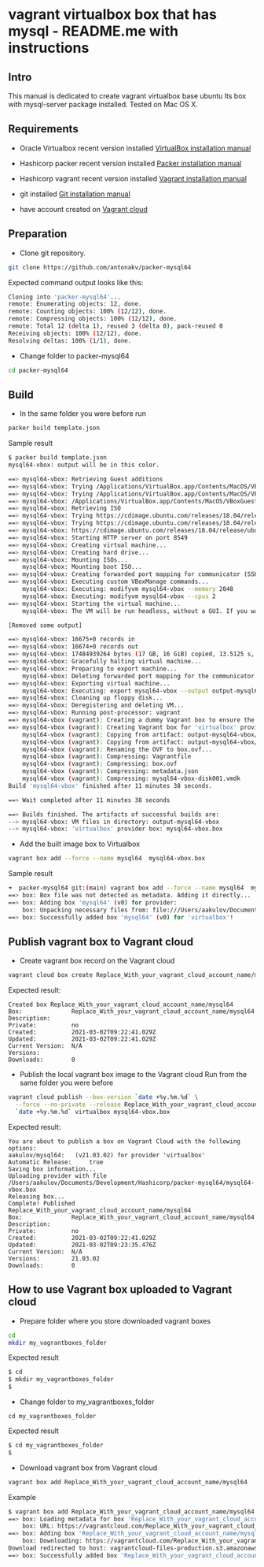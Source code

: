 # vagrant virtualbox box that has mysql - README.me with instructions

## Intro
This manual is dedicated to create vagrant virtualbox base ubuntu lts box with mysql-server package installed. Tested on Mac OS X.

## Requirements
- Oracle Virtualbox recent version installed
[VirtualBox installation manual](https://www.virtualbox.org/manual/ch01.html#intro-installing)

- Hashicorp packer recent version installed
[Packer installation manual](https://learn.hashicorp.com/tutorials/packer/getting-started-install)

- Hashicorp vagrant recent version installed
[Vagrant installation manual](https://learn.hashicorp.com/tutorials/vagrant/getting-started-install)

- git installed
[Git installation manual](https://git-scm.com/download/mac)

- have account created on [Vagrant cloud](https://app.vagrantup.com/)

## Preparation 
- Clone git repository. 

```bash
git clone https://github.com/antonakv/packer-mysql64
```

Expected command output looks like this:

```bash
Cloning into 'packer-mysql64'...
remote: Enumerating objects: 12, done.
remote: Counting objects: 100% (12/12), done.
remote: Compressing objects: 100% (12/12), done.
remote: Total 12 (delta 1), reused 3 (delta 0), pack-reused 0
Receiving objects: 100% (12/12), done.
Resolving deltas: 100% (1/1), done.
```

- Change folder to packer-mysql64

```bash
cd packer-mysql64
```

## Build
- In the same folder you were before run 

```bash
packer build template.json
```

Sample result

```bash
$ packer build template.json 
mysql64-vbox: output will be in this color.

==> mysql64-vbox: Retrieving Guest additions
==> mysql64-vbox: Trying /Applications/VirtualBox.app/Contents/MacOS/VBoxGuestAdditions.iso
==> mysql64-vbox: Trying /Applications/VirtualBox.app/Contents/MacOS/VBoxGuestAdditions.iso
==> mysql64-vbox: /Applications/VirtualBox.app/Contents/MacOS/VBoxGuestAdditions.iso => /Applications/VirtualBox.app/Contents/MacOS/VBoxGuestAdditions.iso
==> mysql64-vbox: Retrieving ISO
==> mysql64-vbox: Trying https://cdimage.ubuntu.com/releases/18.04/release/ubuntu-18.04.5-server-amd64.iso
==> mysql64-vbox: Trying https://cdimage.ubuntu.com/releases/18.04/release/ubuntu-18.04.5-server-amd64.iso?checksum=sha256%3A8c5fc24894394035402f66f3824beb7234b757dd2b5531379cb310cedfdf0996
==> mysql64-vbox: https://cdimage.ubuntu.com/releases/18.04/release/ubuntu-18.04.5-server-amd64.iso?checksum=sha256%3A8c5fc24894394035402f66f3824beb7234b757dd2b5531379cb310cedfdf0996 => /Users/aakulov/Documents/Development/Hashicorp/packer-mysql64/packer_cache/a37af95ab12e665ba168128cde2f3662740b21a2.iso
==> mysql64-vbox: Starting HTTP server on port 8549
==> mysql64-vbox: Creating virtual machine...
==> mysql64-vbox: Creating hard drive...
==> mysql64-vbox: Mounting ISOs...
    mysql64-vbox: Mounting boot ISO...
==> mysql64-vbox: Creating forwarded port mapping for communicator (SSH, WinRM, etc) (host port 2425)
==> mysql64-vbox: Executing custom VBoxManage commands...
    mysql64-vbox: Executing: modifyvm mysql64-vbox --memory 2048
    mysql64-vbox: Executing: modifyvm mysql64-vbox --cpus 2
==> mysql64-vbox: Starting the virtual machine...
    mysql64-vbox: The VM will be run headless, without a GUI. If you want to

[Removed some output]

==> mysql64-vbox: 16675+0 records in
==> mysql64-vbox: 16674+0 records out
==> mysql64-vbox: 17484939264 bytes (17 GB, 16 GiB) copied, 13.5125 s, 1.3 GB/s
==> mysql64-vbox: Gracefully halting virtual machine...
==> mysql64-vbox: Preparing to export machine...
    mysql64-vbox: Deleting forwarded port mapping for the communicator (SSH, WinRM, etc) (host port 2425)
==> mysql64-vbox: Exporting virtual machine...
    mysql64-vbox: Executing: export mysql64-vbox --output output-mysql64-vbox/mysql64-vbox.ovf
==> mysql64-vbox: Cleaning up floppy disk...
==> mysql64-vbox: Deregistering and deleting VM...
==> mysql64-vbox: Running post-processor: vagrant
==> mysql64-vbox (vagrant): Creating a dummy Vagrant box to ensure the host system can create one correctly
==> mysql64-vbox (vagrant): Creating Vagrant box for 'virtualbox' provider
    mysql64-vbox (vagrant): Copying from artifact: output-mysql64-vbox/mysql64-vbox-disk001.vmdk
    mysql64-vbox (vagrant): Copying from artifact: output-mysql64-vbox/mysql64-vbox.ovf
    mysql64-vbox (vagrant): Renaming the OVF to box.ovf...
    mysql64-vbox (vagrant): Compressing: Vagrantfile
    mysql64-vbox (vagrant): Compressing: box.ovf
    mysql64-vbox (vagrant): Compressing: metadata.json
    mysql64-vbox (vagrant): Compressing: mysql64-vbox-disk001.vmdk
Build 'mysql64-vbox' finished after 11 minutes 38 seconds.

==> Wait completed after 11 minutes 38 seconds

==> Builds finished. The artifacts of successful builds are:
--> mysql64-vbox: VM files in directory: output-mysql64-vbox
--> mysql64-vbox: 'virtualbox' provider box: mysql64-vbox.box
```

- Add the built image box to Virtualbox

```bash
vagrant box add --force --name mysql64  mysql64-vbox.box
```

Sample result
```bash
➜  packer-mysql64 git:(main) vagrant box add --force --name mysql64  mysql64-vbox.box
==> box: Box file was not detected as metadata. Adding it directly...
==> box: Adding box 'mysql64' (v0) for provider: 
    box: Unpacking necessary files from: file:///Users/aakulov/Documents/Development/Hashicorp/packer-mysql64/mysql64-vbox.box
==> box: Successfully added box 'mysql64' (v0) for 'virtualbox'!
```

## Publish vagrant box to Vagrant cloud 

- Create vagrant box record on the Vagrant cloud
```bash
vagrant cloud box create Replace_With_your_vagrant_cloud_account_name/mysql64 --no-private
```
Expected result:
```
Created box Replace_With_your_vagrant_cloud_account_name/mysql64
Box:              Replace_With_your_vagrant_cloud_account_name/mysql64
Description:      
Private:          no
Created:          2021-03-02T09:22:41.029Z
Updated:          2021-03-02T09:22:41.029Z
Current Version:  N/A
Versions:         
Downloads:        0
```
- Publish the local vagrant box image to the Vagrant cloud
Run from the same folder you were before 
```bash
vagrant cloud publish --box-version `date +%y.%m.%d` \
  --force --no-private --release Replace_With_your_vagrant_cloud_account_name/mysql64 \
  `date +%y.%m.%d` virtualbox mysql64-vbox.box 
```
Expected result:
```
You are about to publish a box on Vagrant Cloud with the following options:
aakulov/mysql64:   (v21.03.02) for provider 'virtualbox'
Automatic Release:     true
Saving box information...
Uploading provider with file /Users/aakulov/Documents/Development/Hashicorp/packer-mysql64/mysql64-vbox.box
Releasing box...
Complete! Published Replace_With_your_vagrant_cloud_account_name/mysql64
Box:              Replace_With_your_vagrant_cloud_account_name/mysql64
Description:      
Private:          no
Created:          2021-03-02T09:22:41.029Z
Updated:          2021-03-02T09:23:35.476Z
Current Version:  N/A
Versions:         21.03.02
Downloads:        0

```

## How to use Vagrant box uploaded to Vagrant cloud

- Prepare folder where you store downloaded vagrant boxes
```bash
cd
mkdir my_vagrantboxes_folder
```
Expected result
```bash
$ cd
$ mkdir my_vagrantboxes_folder
$
```

- Change folder to my_vagrantboxes_folder
```
cd my_vagrantboxes_folder
```
Expected result
```bash
$ cd my_vagrantboxes_folder
$
```

- Download vagrant box from Vagrant cloud
```bash
vagrant box add Replace_With_your_vagrant_cloud_account_name/mysql64
```

Example
```bash
$ vagrant box add Replace_With_your_vagrant_cloud_account_name/mysql64
==> box: Loading metadata for box 'Replace_With_your_vagrant_cloud_account_name/mysql64'
    box: URL: https://vagrantcloud.com/Replace_With_your_vagrant_cloud_account_name/mysql64
==> box: Adding box 'Replace_With_your_vagrant_cloud_account_name/mysql64' (v21.03.02) for provider: virtualbox
    box: Downloading: https://vagrantcloud.com/Replace_With_your_vagrant_cloud_account_name/boxes/mysql64/versions/21.03.02/providers/virtualbox.box
Download redirected to host: vagrantcloud-files-production.s3.amazonaws.com
==> box: Successfully added box 'Replace_With_your_vagrant_cloud_account_name/mysql64' (v21.03.02) for 'virtualbox'!
```
